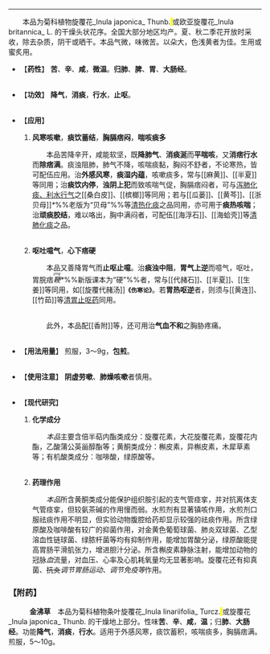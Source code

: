 ---
&emsp;&emsp;本品为菊科植物旋覆花_Inula japonica_ Thunb.<mark> </mark>或欧亚旋覆花_Inula britannica_ L. 的干燥头状花序。全国大部分地区均产。夏、秋二季花开放时采收，除去杂质，阴干或晒干。本品气微，味微苦。以朵大，色浅黄者为佳。生用或蜜炙用。

- 【**药性**】
	**苦**、**辛**、**咸**，**微温**。**归肺**、**脾**、**胃**、**大肠经**。<br></br>

- 【**功效**】
	**降气**，**消痰**，**行水**，**止呕**。<br></br>

- 【**应用**】
	1. **风寒咳嗽**，**痰饮蓄结**，**胸膈痞闷**，**喘咳痰多**
		
		&emsp;&emsp;本品苦降辛开，咸能软坚，既**降肺气**、**消痰涎**而**平喘咳**，又**消痞行水**而**除痞满**。痰浊阻肺，肺气不降，咳喘痰黏，胸闷不舒者，不论寒热，皆可配伍应用。治**外感风寒**，**痰湿内蕴**，咳嗽痰多，常与[[麻黄]]、[[半夏]]等同用；治**痰饮内停**，**浊阴上犯**而致咳喘气促，胸膈痞闷者，可与<ins>泻肺化痰、利水行气</ins>之[[桑白皮]]、[[槟榔]]等同用；若与[[瓜蒌]]、[[黄芩]]、[[浙贝母]]<dfn>\*</dfn>%%老版为“贝母”%%等<ins>清热化痰</ins>之品同用，亦可用于**痰热咳喘**；治**顽痰胶结**，难以咯出，胸中满闷者，可配伍[[海浮石]]、[[海蛤壳]]等<ins>清肺化痰</ins>之品。<br></br>
	
	2. **呕吐噫气**，**心下痞硬**
		
		&emsp;&emsp;本品又善降胃气而**止呕止噫**。治**痰浊中阻**，**胃气上逆**而噫气，呕吐，胃脘痞<dfn><ruby>鞕<rp>(</rp><rt>yìng</rt><rp>)</rp></ruby>\*</dfn>%%新版课本为“硬”%%者，常与[[代赭石]]、[[半夏]]、[[生姜]]等同用，如[[旋覆代赭汤]]**`《伤寒论》`**。若**胃热呕逆**者，则须与[[黄连]]、[[竹茹]]等<ins>清胃止呕药</ins>同用。<br></br>

		&emsp;&emsp;此外，本品配[[香附]]等，还可用治**气血不和**之胸胁疼痛。<br></br>

- 【**用法用量**】
	煎服，3～9g，**包煎**。<br></br>

- 【**使用注意**】
	**阴虚劳嗽**、**肺燥咳嗽**者慎用。<br></br>

- 【**现代研究**】
	1. **化学成分**
		
		&emsp;&emsp;<dfn>本品</dfn>主要含倍半萜内酯类成分：旋覆花素，大花旋覆花素，旋覆花内酯，乙酸蒲公英甾醇酯等；黄酮类成分：槲皮素，异槲皮素，木犀草素等；有机酸类成分：咖啡酸，绿原酸等。<br></br>
	
	2. **药理作用**
		
		&emsp;&emsp;<dfn>本品</dfn>所含黄酮类成分能保护组织胺引起的支气管痉挛，并对抗离体支气管痉挛，但较氨茶碱的作用慢而弱。水煎剂有显著镇咳作用，水煎剂口服祛痰作用不明显，但实验动物腹腔给药却显示较强的祛痰作用。所含绿原酸及咖啡酸有较广的抑菌作用，对金黄色葡萄球菌、肺炎双球菌、乙型溶血性链球菌、绿脓杆菌等均有抑制作用，能增加胃酸分泌，绿原酸能提高胃肠平滑肌张力，增进胆汁分泌。所含槲皮素静脉注射，能增加动物的冠脉<dfn>血</dfn>流量，对血压、心率及心肌耗氧量均无显著影响。旋覆花还有抑真菌、~~抗炎~~<dfn>调节胃肠运动、调节免疫等</dfn>作用。

### 【附药】

&emsp;&emsp;&emsp;**金沸草**&emsp;本品为菊科植物条叶旋覆花_Inula linariifolia_ Turcz.<mark> </mark>或旋覆花_Inula japonica_ Thunb. 的干燥地上部分。性味**苦**、**辛**、**咸**，**温**；归**肺**、**大肠经**。功能**降气**，**消痰**，**行水**。适用于外感风寒，痰饮蓄积，咳喘痰多，胸膈痞满。煎服，5～10g。
